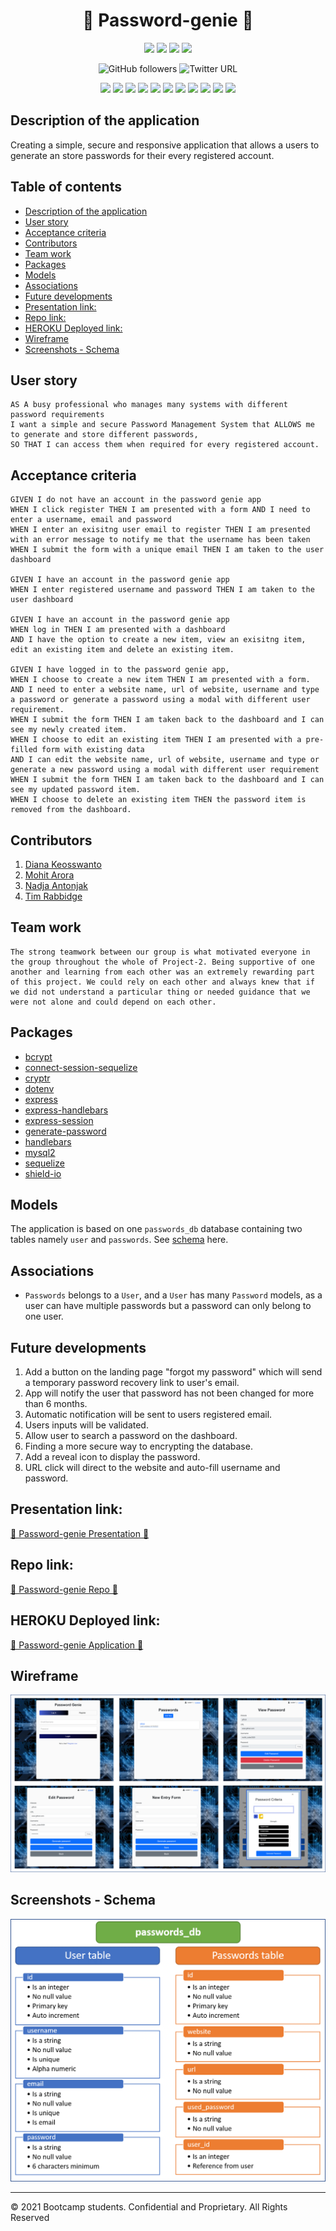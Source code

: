 <h1 align="center">👋 Password-genie 👋</h1>

<p align="center">
    <img src="https://img.shields.io/github/repo-size/marora7926/password-genie" />
    <img src="https://img.shields.io/github/languages/count/marora7926/password-genie" />
    <img src="https://img.shields.io/github/issues/marora7926/password-genie" />
    <img src="https://img.shields.io/github/last-commit/marora7926/password-genie" />
</p>

<p align="center">
    <img alt="GitHub followers" src="https://img.shields.io/github/followers/marora7926?style=social">
    <img alt="Twitter URL" src="https://img.shields.io/twitter/url?style=social&url=https%3A%2F%2Ftwitter.com%2Fmarora_ind">
</p>
  
<p align="center">
    <img src="https://img.shields.io/badge/html-blueviolet" />
    <img src="https://img.shields.io/badge/css-blue" />
    <img src="https://img.shields.io/badge/Javascript-yellow" />
    <img src="https://img.shields.io/badge/express-orange" />
    <img src="https://img.shields.io/badge/Sequelize-9cf"  />
    <img src="https://img.shields.io/badge/mySQL-yellowgreen"  />
    <img src="https://img.shields.io/badge/dotenv-green" />
    <img src="https://img.shields.io/badge/bcrypt-critical" />
    <img src="https://img.shields.io/badge/cryptr-ff69b4" />
    <img src="https://img.shields.io/badge/handlerbars-orange" />
    <img src="https://img.shields.io/badge/shield.io-brightgreen" />   
</p>

## Description of the application
Creating a simple, secure and responsive application that allows a users to generate an store passwords for their every registered account.

<h2>Table of contents</h2>

- [Description of the application](#description-of-the-application)
- [User story](#user-story)
- [Acceptance criteria](#acceptance-criteria)
- [Contributors](#contributors)
- [Team work](#team-work)
- [Packages](#packages)
- [Models](#models)
- [Associations](#associations)
- [Future developments](#future-developments)
- [Presentation link:](#presentation-link)
- [Repo link:](#repo-link)
- [HEROKU Deployed link:](#heroku-deployed-link)
- [Wireframe](#wireframe)
- [Screenshots - Schema](#screenshots---schema)

## User story
``` 
AS A busy professional who manages many systems with different password requirements
I want a simple and secure Password Management System that ALLOWS me to generate and store different passwords,
SO THAT I can access them when required for every registered account.
``` 

## Acceptance criteria
``` 
GIVEN I do not have an account in the password genie app
WHEN I click register THEN I am presented with a form AND I need to enter a username, email and password
WHEN I enter an exisitng user email to register THEN I am presented with an error message to notify me that the username has been taken
WHEN I submit the form with a unique email THEN I am taken to the user dashboard
 
GIVEN I have an account in the password genie app 
WHEN I enter registered username and password THEN I am taken to the user dashboard

GIVEN I have an account in the password genie app
WHEN log in THEN I am presented with a dashboard
AND I have the option to create a new item, view an exisitng item, edit an existing item and delete an existing item.

GIVEN I have logged in to the password genie app,
WHEN I choose to create a new item THEN I am presented with a form.
AND I need to enter a website name, url of website, username and type a password or generate a password using a modal with different user requirement.
WHEN I submit the form THEN I am taken back to the dashboard and I can see my newly created item.
WHEN I choose to edit an existing item THEN I am presented with a pre-filled form with existing data
AND I can edit the website name, url of website, username and type or generate a new password using a modal with different user requirement
WHEN I submit the form THEN I am taken back to the dashboard and I can see my updated password item.
WHEN I choose to delete an existing item THEN the password item is removed from the dashboard.
```
## Contributors
1. [Diana Keosswanto](https://github.com/dianakoeswanto)
2. [Mohit Arora](https://github.com/marora7926)
3. [Nadja Antonjak](https://github.com/nadjaantonjak)
4. [Tim Rabbidge](https://github.com/TBR2000)
   
## Team work
```
The strong teamwork between our group is what motivated everyone in the group throughout the whole of Project-2. Being supportive of one another and learning from each other was an extremely rewarding part of this project. We could rely on each other and always knew that if we did not understand a particular thing or needed guidance that we were not alone and could depend on each other.
```

## Packages
  * [bcrypt](https://www.npmjs.com/package/bcrypt)
  * [connect-session-sequelize](https://www.npmjs.com/package/connect-session-sequelize)
  * [cryptr](https://github.com/MauriceButler/cryptr)
  * [dotenv](https://www.npmjs.com/package/dotenv)
  * [express](https://www.npmjs.com/package/express)
  * [express-handlebars](https://www.npmjs.com/package/express-handlebars)
  * [express-session](https://www.npmjs.com/package/express-session)
  * [generate-password](https://github.com/brendanashworth/generate-password)
  * [handlebars](https://www.npmjs.com/package/handlebars)
  * [mysql2](https://www.npmjs.com/package/mysql2)
  * [sequelize](https://www.npmjs.com/package/sequelize)
  * [shield-io](https://shields.io/)

## Models
The application is based on one `passwords_db` database containing two tables namely `user` and `passwords`. See [schema](#screenshots---schema) here.

## Associations
* `Passwords` belongs to a `User`, and a `User` has many `Password` models, as a user can have multiple passwords but a password can only belong to one user.

## Future developments
  1. Add a button on the landing page "forgot my password" which will send a temporary password recovery link to user's email.
  2. App will notify the user that password has not been changed for more than 6 months. 
  3. Automatic notification will be sent to users registered email.
  4. Users inputs will be validated.
  5. Allow user to search a password on the dashboard.
  6. Finding a more secure way to encrypting the database.
  7. Add a reveal icon to display the password.
  8. URL click will direct to the website and auto-fill username and password.


## Presentation link:
[👋 Password-genie Presentation 👋](https://cloudstor.aarnet.edu.au/plus/s/kbKe2OGZ0js3jDp)

## Repo link:
[👋 Password-genie Repo 👋](https://github.com/marora7926/password-genie)

## HEROKU Deployed link:
[🎥 Password-genie Application 🎥](https://password-genie.herokuapp.com)

## Wireframe
![Screenshot-password-genie](./public/images/wireframe.png)

## Screenshots - Schema
![Screenshot-models-schema](./public/images/models_schema.png)
- - -
© 2021 Bootcamp students. Confidential and Proprietary. All Rights Reserved